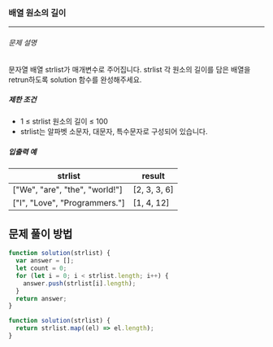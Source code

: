 ### 배열 원소의 길이

---

###### 문제 설명

문자열 배열 strlist가 매개변수로 주어집니다. strlist 각 원소의 길이를 담은 배열을 retrun하도록 solution 함수를 완성해주세요.

##### 제한 조건

- 1 ≤ strlist 원소의 길이 ≤ 100
- strlist는 알파벳 소문자, 대문자, 특수문자로 구성되어 있습니다.

##### 입출력 예

| strlist                        | result       |
| ------------------------------ | ------------ |
| ["We", "are", "the", "world!"] | [2, 3, 3, 6] |
| ["I", "Love", "Programmers."]  | [1, 4, 12]   |

## 문제 풀이 방법

```javascript
function solution(strlist) {
  var answer = [];
  let count = 0;
  for (let i = 0; i < strlist.length; i++) {
    answer.push(strlist[i].length);
  }
  return answer;
}
```

```javascript
function solution(strlist) {
  return strlist.map((el) => el.length);
}
```
